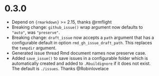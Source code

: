 # 0.3.0

- Depend on `{rmarkdown}` >= 2.15, thanks @rmflight
- Breaking change: `github_issue()` wrap argument now defaults to `"auto"`, was `"preserve"`.
- Breaking change: `draft_issue` now accepts a `path` argument that has a configurable default in option `rmd_gh_issue_draft_path`. This replaces the `tempdir` argument.
- Generated issue thread Rmd document names now preserve case.
- Added `save_issue()` to save issues in a configurable folder which is automatically created and added to `.Rbuildignore` if it does not exist. The default is `./issues`. Thanks @Robinlovelace